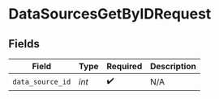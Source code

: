# DataSourcesGetByIDRequest


## Fields

| Field              | Type               | Required           | Description        |
| ------------------ | ------------------ | ------------------ | ------------------ |
| `data_source_id`   | *int*              | :heavy_check_mark: | N/A                |
